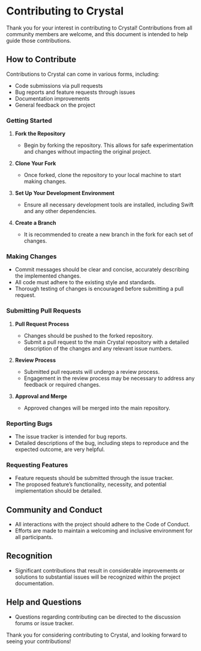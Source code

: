 # Contributing to Crystal

Thank you for your interest in contributing to Crystal! Contributions from all community members are welcome, and this document is intended to help guide those contributions.

## How to Contribute

Contributions to Crystal can come in various forms, including:

- Code submissions via pull requests
- Bug reports and feature requests through issues
- Documentation improvements
- General feedback on the project

### Getting Started

1. **Fork the Repository**

   - Begin by forking the repository. This allows for safe experimentation and changes without impacting the original project.

2. **Clone Your Fork**

   - Once forked, clone the repository to your local machine to start making changes.

3. **Set Up Your Development Environment**

   - Ensure all necessary development tools are installed, including Swift and any other dependencies.

4. **Create a Branch**
   - It is recommended to create a new branch in the fork for each set of changes.

### Making Changes

- Commit messages should be clear and concise, accurately describing the implemented changes.
- All code must adhere to the existing style and standards.
- Thorough testing of changes is encouraged before submitting a pull request.

### Submitting Pull Requests

1. **Pull Request Process**

   - Changes should be pushed to the forked repository.
   - Submit a pull request to the main Crystal repository with a detailed description of the changes and any relevant issue numbers.

2. **Review Process**

   - Submitted pull requests will undergo a review process.
   - Engagement in the review process may be necessary to address any feedback or required changes.

3. **Approval and Merge**
   - Approved changes will be merged into the main repository.

### Reporting Bugs

- The issue tracker is intended for bug reports.
- Detailed descriptions of the bug, including steps to reproduce and the expected outcome, are very helpful.

### Requesting Features

- Feature requests should be submitted through the issue tracker.
- The proposed feature’s functionality, necessity, and potential implementation should be detailed.

## Community and Conduct

- All interactions with the project should adhere to the Code of Conduct.
- Efforts are made to maintain a welcoming and inclusive environment for all participants.

## Recognition

- Significant contributions that result in considerable improvements or solutions to substantial issues will be recognized within the project documentation.

## Help and Questions

- Questions regarding contributing can be directed to the discussion forums or issue tracker.

Thank you for considering contributing to Crystal, and looking forward to seeing your contributions!
